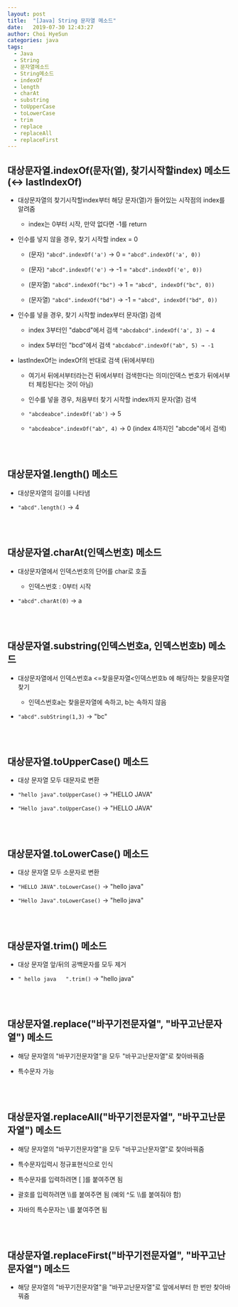 ```yaml
---
layout: post
title:  "[Java] String 문자열 메소드"
date:   2019-07-30 12:43:27
author: Choi HyeSun
categories: java
tags:
  - Java
  - String
  - 문자열메소드
  - String메소드
  - indexOf
  - length
  - charAt
  - substring
  - toUpperCase
  - toLowerCase
  - trim
  - replace
  - replaceAll
  - replaceFirst
---
```


## 대상문자열.indexOf(문자(열), 찾기시작할index) 메소드 (↔ lastIndexOf)

- 대상문자열의 찾기시작할index부터 해당 문자(열)가 들어있는 시작점의 index를 알려줌

  - index는 0부터 시작, 만약 없다면 -1를 return
  
- 인수를 넣지 않을 경우,  찾기 시작할 index = 0

  - (문자) `"abcd".indexOf('a')` → 0 = `"abcd".indexOf('a', 0))`
  
  - (문자) `"abcd".indexOf('e')` → -1 = `"abcd".indexOf('e', 0))`
  
  - (문자열) `"abcd".indexOf("bc")` → 1 = `"abcd", indexOf("bc", 0))`
  
  - (문자열) `"abcd".indexOf("bd")` → -1 = `"abcd", indexOf("bd", 0))`
  
- 인수를 넣을 경우, 찾기 시작할 index부터 문자(열) 검색
 
  - index 3부터인 "dabcd"에서 검색 `"abcdabcd".indexOf('a', 3) → 4` 
  
  - index 5부터인 "bcd"에서 검색 `"abcdabcd".indexOf("ab", 5) → -1` 

- lastIndexOf는 indexOf의 반대로 검색 (뒤에서부터)

  - 여기서 뒤에서부터라는건 뒤에서부터 검색한다는 의미(인덱스 번호가 뒤에서부터 체킹된다는 것이 아님)
  
  - 인수를 넣을 경우, 처음부터 찾기 시작할 index까지 문자(열) 검색
  
  - `"abcdeabce".indexOf('ab')` → 5
  
  - `"abcdeabce".indexOf("ab", 4)` → 0 (index 4까지인 "abcde"에서 검색)
  
<br>
<br>

## 대상문자열.length() 메소드

- 대상문자열의 길이를 나타냄

- `"abcd".length()` → 4

<br>
<br>

## 대상문자열.charAt(인덱스번호) 메소드

- 대상문자열에서 인덱스번호의 단어를 char로 호출

  - 인덱스번호 : 0부터 시작 

- `"abcd".charAt(0)` → a

<br>
<br>

## 대상문자열.substring(인덱스번호a, 인덱스번호b) 메소드

- 대상문자열에서 인덱스번호a <=찾을문자열<인덱스번호b 에 해당하는 찾을문자열 찾기

  - 인덱스번호a는 찾을문자열에 속하고, b는 속하지 않음

- `"abcd".subString(1,3)` → "bc"

<br>
<br>

## 대상문자열.toUpperCase() 메소드

- 대상 문자열 모두 대문자로 변환

- `"hello java".toUpperCase()` → "HELLO JAVA"

- `"Hello java".toUpperCase()` → "HELLO JAVA"

<br>
<br>

## 대상문자열.toLowerCase() 메소드

- 대상 문자열 모두 소문자로 변환

- `"HELLO JAVA".toLowerCase()` → "hello java"

- `"Hello Java".toLowerCase()` → "hello java"

<br>
<br>

## 대상문자열.trim() 메소드

- 대상 문자열 앞/뒤의 공백문자를 모두 제거

- `" hello java   ".trim()` → "hello java"

<br>
<br>

## 대상문자열.replace("바꾸기전문자열", "바꾸고난문자열") 메소드

- 해당 문자열의 "바꾸기전문자열"을 모두 "바꾸고난문자열"로 찾아바꿔줌

- 특수문자 가능

<br>
<br>

## 대상문자열.replaceAll("바꾸기전문자열", "바꾸고난문자열") 메소드

- 해당 문자열의 "바꾸기전문자열"을 모두 "바꾸고난문자열"로 찾아바꿔줌

- 특수문자입력시 정규표현식으로 인식

- 특수문자를 입력하려면 [ ]를 붙여주면 됨

- 괄호를 입력하려면 \\\\를 붙여주면 됨 (예외 ^도 \\\\를 붙여줘야 함)

- 자바의 특수문자는 \\를 붙여주면 됨

<br>
<br>

## 대상문자열.replaceFirst("바꾸기전문자열", "바꾸고난문자열") 메소드

- 해당 문자열의 "바꾸기전문자열"을 "바꾸고난문자열"로 앞에서부터 한 번만 찾아바꿔줌
